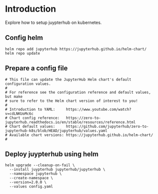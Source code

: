 # Introduction

Explore how to setup juypterhub on kubernetes.

## Config helm

    helm repo add jupyterhub https://jupyterhub.github.io/helm-chart/
    helm repo update

## Prepare a config file

    # This file can update the JupyterHub Helm chart's default configuration values.
    #
    # For reference see the configuration reference and default values, but make
    # sure to refer to the Helm chart version of interest to you!
    #
    # Introduction to YAML:     https://www.youtube.com/watch?v=cdLNKUoMc6c
    # Chart config reference:   https://zero-to-jupyterhub.readthedocs.io/en/stable/resources/reference.html
    # Chart default values:     https://github.com/jupyterhub/zero-to-jupyterhub-k8s/blob/HEAD/jupyterhub/values.yaml
    # Available chart versions: https://jupyterhub.github.io/helm-chart/
    #

## Deploy juypterhub using helm

    helm upgrade --cleanup-on-fail \
      --install juypterhub jupyterhub/jupyterhub \
      --namespace jupyterhub \
      --create-namespace \
      --version=2.0.0 \
      --values config.yaml
